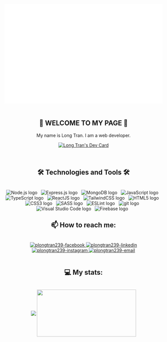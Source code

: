 <div align="center">
    <a href="#" target="_blank">
      <img src="./longtran.svg" width="600" alt="longtran" />
    </a>
</div>

<br>

<h2 align="center">👋 WELCOME TO MY PAGE 👋</h2>

<p align="center">My name is Long Tran. I am a web developer.</p>

<div align="center">
    <a href="https://app.daily.dev/plongtran239"><img src="https://api.daily.dev/devcards/v2/CuIdJa9FK4zZOqlNn50pQ.png?type=wide&r=f3z" width="652" alt="Long Tran's Dev Card"/></a>
</div>

<br>

<br>

<h2 align="center">🛠 Technologies and Tools 🛠</h2>

<br>

<div align="center">
    <span><img src="https://img.shields.io/badge/Node.js-282C34?logo=node.js&logoColor=00F200" alt="Node.js logo" title="Node.js" height="25" /></span>
    &nbsp;
    <span><img src="https://img.shields.io/badge/Express-282C34?logo=express&logoColor=FFFFFF" alt="Express.js logo" title="Express.js" height="25" /></span>
    &nbsp;
    <span><img src="https://img.shields.io/badge/MongoDB-282C34?logo=mongodb&logoColor=47A248" alt="MongoDB logo" title="MongoDB" height="25" /></span>
    &nbsp;
    <span><img src="https://img.shields.io/badge/JavaScript-282C34?logo=javascript&logoColor=F7DF1E" alt="JavaScript logo" title="JavaScript" height="25" /></span>
    &nbsp;
    <span><img src="https://img.shields.io/badge/TypeScript-282C34?logo=typescript&logoColor=3178C6" alt="TypeScript logo" title="TypeScript" height="25" /></span>
    &nbsp;
    <span><img src="https://img.shields.io/badge/ReactJS-282C34?logo=react&logoColor=61DAFB" alt="ReactJS logo" title="ReactJS" height="25" /></span>
    &nbsp;
    <span><img src="https://img.shields.io/badge/Tailwind%20CSS-282C34?logo=tailwind-css&logoColor=38B2AC" alt="TailwindCSS logo" title="TailwindCSS" height="25" /></span>
    &nbsp;
    <span><img src="https://img.shields.io/badge/HTML5-282C34?logo=html5&logoColor=E34F26" alt="HTML5 logo" title="HTML5" height="25" /></span>
    &nbsp;
    <span><img src="https://img.shields.io/badge/CSS3-282C34?logo=css3&logoColor=1572B6" alt="CSS3 logo" title="CSS3" height="25" /></span>
    &nbsp;
    <span><img src="https://img.shields.io/badge/Sass-282C34?logo=sass&logoColor=CC6699" alt="SASS logo" title="SASS" height="25" /></span>
    &nbsp;
    <span><img src="https://img.shields.io/badge/ESLint-282C34?logo=eslint&logoColor=4B32C3" alt="ESLint logo" title="ESLint" height="25" /></span>
    &nbsp;
    <span><img src="https://img.shields.io/badge/git-282C34?logo=git&logoColor=F05032" alt="git logo" title="git" height="25" /></span>
    &nbsp;
    <span><img src="https://img.shields.io/badge/VS%20Code-282C34?logo=visual-studio-code&logoColor=007ACC" alt="Visual Studio Code logo" title="Visual Studio Code" height="25" /></span>
    &nbsp;
    <span><img src="https://img.shields.io/badge/Firebase-282C34?logo=firebase&logoColor=FFCA28" alt="Firebase logo" title="Firebase" height="25" /></span>
    &nbsp;
</div>

<h2 align="center">📫 How to reach me:</h2>

<br>

<div align="center">
    <a href="https://www.facebook.com/plongtran239/" target="_blank">
    <img src="https://img.icons8.com/bubbles/100/000000/facebook-new.png" alt="plongtran239-facebook" />
  </a>
  <a href="https://www.linkedin.com/in/plongtran239" target="_blank">
    <img src="https://img.icons8.com/bubbles/100/000000/linkedin.png" alt="plongtran239-linkedin" />
  </a>
  <a href="https://instagram.com/plongtran239" target="_blank">
    <img src="https://img.icons8.com/bubbles/100/000000/instagram.png" alt="plongtran239-instagram" />
  </a>
  <a href="mailto:plongtran239@gmail.com" target="top">
    <img src="https://img.icons8.com/bubbles/100/000000/apple-mail.png" alt="plongtran239-email" />
  </a>
</div>

<br>

<h2 align="center">💻 My stats: </h2>

<br>

<div align="center">
    <img width="410" align="center" src="https://github-readme-stats.vercel.app/api?username=plongtran239&show_icons=true&theme=tokyonight&hide=issues" />
    <img width="315" height="149" align="center" src="https://github-readme-stats.vercel.app/api/top-langs/?username=plongtran239&layout=compact&langs_count=8&hide=&&title_color=61dafb&text_color=ffffff&icon_color=61dafb&bg_color=20232a" />
</div>
</div>
